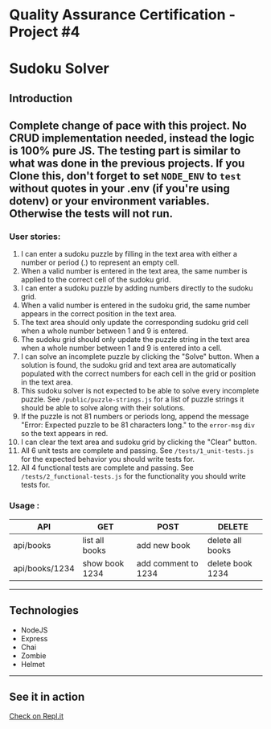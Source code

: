 # Quality Assurance Certification - Project #4
# Sudoku Solver

## Introduction
Complete change of pace with this project. No CRUD implementation needed, instead the logic is 100% pure JS. The testing part is similar to what was done in the previous projects.
If you Clone this, don't forget to set `NODE_ENV` to `test` without quotes in your .env (if you're using dotenv) or your environment variables. Otherwise the tests will not run.
---
### User stories:
1. I can enter a sudoku puzzle by filling in the text area with either a number or period (.) to represent an empty cell. 
2. When a valid number is entered in the text area, the same number is applied to the correct cell of the sudoku grid.
3. I can enter a sudoku puzzle by adding numbers directly to the sudoku grid.
4. When a valid number is entered in the sudoku grid, the same number appears in the correct position in the text area.
5. The text area should only update the corresponding sudoku grid cell when a whole number between 1 and 9 is entered.
6. The sudoku grid should only update the puzzle string in the text area when a whole number between 1 and 9 is entered into a cell.
7. I can solve an incomplete puzzle by clicking the "Solve" button. When a solution is found, the sudoku grid and text area are automatically populated with the correct numbers for each cell in the grid or position in the text area.
8. This sudoku solver is not expected to be able to solve every incomplete puzzle. See `/public/puzzle-strings.js` for a list of puzzle strings it should be able to solve along with their solutions.
9. If the puzzle is not 81 numbers or periods long, append the message "Error: Expected puzzle to be 81 characters long." to the `error-msg` `div` so the text appears in red.
10. I can clear the text area and sudoku grid by clicking the "Clear" button.
11. All 6 unit tests are complete and passing. See `/tests/1_unit-tests.js` for the expected behavior you should write tests for.
12. All 4 functional tests are complete and passing. See `/tests/2_functional-tests.js` for the functionality you should write tests for.

### Usage :
| API            | GET            | POST                | DELETE           |
|----------------|----------------|---------------------|------------------|
| api/books      | list all books | add new book        | delete all books |
| api/books/1234 | show book 1234 | add comment to 1234 | delete book 1234 |
---
## Technologies
* NodeJS
* Express
* Chai
* Zombie
* Helmet
---
## See it in action
[Check on Repl.it](...)
